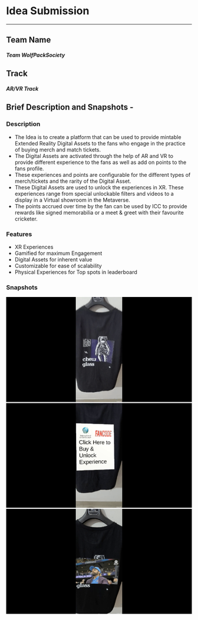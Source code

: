 # Idea Submission
------------
## Team Name 
##### Team WolfPackSociety
## Track 
##### AR/VR Track
## Brief Description and Snapshots -
### Description
- The Idea is to create a platform that can be used to provide mintable Extended Reality Digital Assets to the fans who engage in the practice of buying merch and match tickets. 
- The Digital Assets are activated through the help of AR and VR to provide different experience to the fans as well as add on points to the fans profile.
- These experiences and points are configurable for the different types of merch/tickets and the rarity of the Digital Asset.
- These Digital Assets are used to unlock the experiences in XR. These experiences range from special unlockable filters and videos to a display in a Virtual showroom in the Metaverse.
- The points accrued over time by the fan can be used by ICC to provide rewards like signed memorabilia or a meet & greet with their favourite cricketer.

### Features
- XR Experiences
- Gamified for maximum Engagement
- Digital Assets for inherent value
- Customizable for ease of scalability 
- Physical Experiences for Top spots in leaderboard

### Snapshots
  ![](./WolfPackSociety/ImageAssets/AR_Poster.gif)
  ![](./WolfPackSociety/ImageAssets/Purchase_Tshirt.gif)
  ![](./WolfPackSociety/ImageAssets/NFT%20Unlocked.gif)
